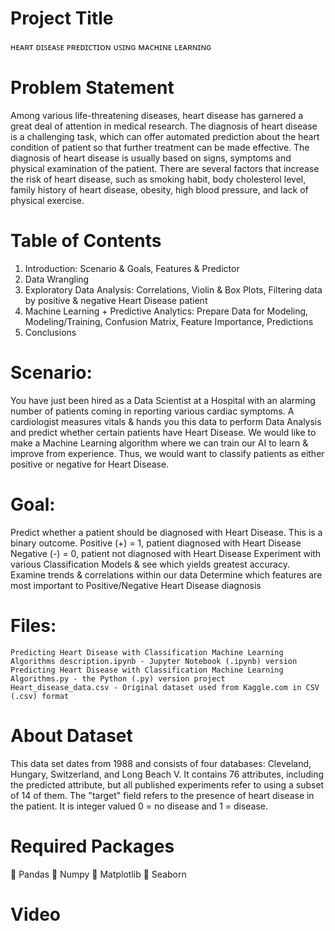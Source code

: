 # Project Title
ʜᴇᴀʀᴛ ᴅɪꜱᴇᴀꜱᴇ ᴘʀᴇᴅɪᴄᴛɪᴏɴ ᴜꜱɪɴɢ ᴍᴀᴄʜɪɴᴇ ʟᴇᴀʀɴɪɴɢ

# Problem Statement
Among various life-threatening diseases, heart disease has garnered a great deal of attention in medical research. The diagnosis of heart disease is a challenging task, which can offer automated prediction about the heart condition of patient so that further treatment can be made effective. The diagnosis of heart disease is usually based on signs, symptoms and physical examination of the patient. There are several factors that increase the risk of heart disease, such as smoking habit, body cholesterol level, family history of heart disease, obesity, high blood pressure, and lack of physical exercise.


# Table of Contents

1. Introduction: Scenario & Goals, Features & Predictor
2. Data Wrangling
3. Exploratory Data Analysis: Correlations, Violin & Box Plots, Filtering data by positive & negative Heart Disease patient
4. Machine Learning + Predictive Analytics: Prepare Data for Modeling, Modeling/Training, Confusion Matrix, Feature Importance, Predictions
5. Conclusions


# Scenario:
You have just been hired as a Data Scientist at a Hospital with an alarming number of patients coming in reporting various cardiac symptoms.
A cardiologist measures vitals & hands you this data to perform Data Analysis and predict whether certain patients have Heart Disease.
We would like to make a Machine Learning algorithm where we can train our AI to learn & improve from experience. 
Thus, we would want to classify patients as either positive or negative for Heart Disease.


# Goal:
Predict whether a patient should be diagnosed with Heart Disease. This is a binary outcome.
  Positive (+) = 1, patient diagnosed with Heart Disease
  Negative (-) = 0, patient not diagnosed with Heart Disease
Experiment with various Classification Models & see which yields greatest accuracy.
Examine trends & correlations within our data
Determine which features are most important to Positive/Negative Heart Disease diagnosis


# Files: 
    Predicting Heart Disease with Classification Machine Learning Algorithms description.ipynb - Jupyter Notebook (.ipynb) version  
    Predicting Heart Disease with Classification Machine Learning Algorithms.py - the Python (.py) version project
    Heart_disease_data.csv - Original dataset used from Kaggle.com in CSV (.csv) format   


# About Dataset
This data set dates from 1988 and consists of four databases: Cleveland, Hungary, Switzerland, and Long Beach V. It contains 76 attributes, including the predicted attribute, but all published experiments refer to using a subset of 14 of them. The "target" field refers to the presence of heart disease in the patient. It is integer valued 0 = no disease and 1 = disease.


# Required Packages 
 Pandas
 Numpy
 Matplotlib
 Seaborn


# Video

